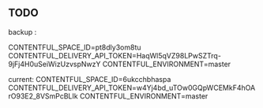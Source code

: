 ## TODO


backup :

CONTENTFUL_SPACE_ID=pt8dly3om8tu
CONTENTFUL_DELIVERY_API_TOKEN=HaqWl5qVZ98LPwSZTrq-9jFj4H0uSeiWizUzvspNwzY
CONTENTFUL_ENVIRONMENT=master


current: 
CONTENTFUL_SPACE_ID=6ukcchbhaspa
CONTENTFUL_DELIVERY_API_TOKEN=w4Yj4bd_uTOw0GQpWCEMkF4hOArO93E2_8VSmPcBLIk
CONTENTFUL_ENVIRONMENT=master

